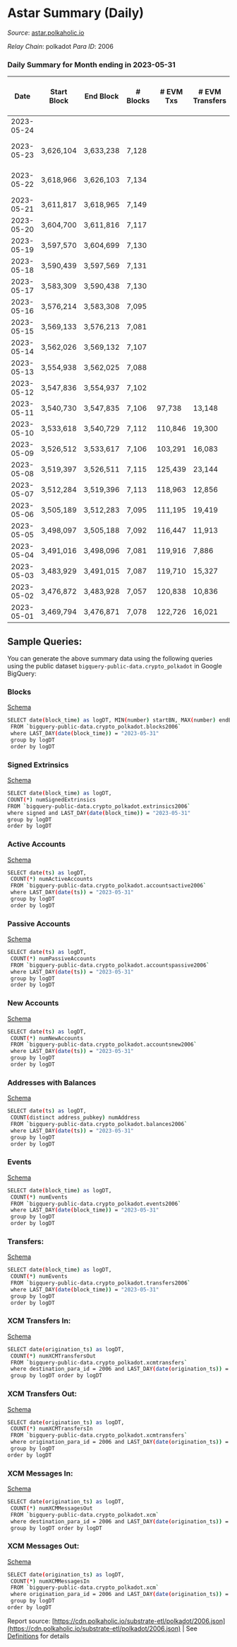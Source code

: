 # Astar Summary (Daily)

_Source_: [astar.polkaholic.io](https://astar.polkaholic.io)

*Relay Chain*: polkadot
*Para ID*: 2006



### Daily Summary for Month ending in 2023-05-31


| Date | Start Block | End Block | # Blocks | # EVM Txs | # EVM Transfers | # Active EVM Accounts | # Passive EVM Accounts  | # Signed Extrinsics (total) | # Active Accounts | # Passive | # New | # Addresses with Balances | # Events | # Transfers | # XCM Transfers In | # XCM Transfers Out | # XCM In | # XCM Out | Issues | 
| ---- | ----------- | --------- | -------- | --------- | --------------- | --------------------- | ----------------------  | --------------------------- | ----------------- | --------- | ----- | ------------------------- | -------- | ----------- | ------------------ | ------------------- | -------- | --------- | ------ |
| 2023-05-24 |  |  |  |  |  |  |   |  |  |  |  |  |  |   |   |   |  |  |  |
| 2023-05-23 | 3,626,104 | 3,633,238 | 7,128 |  |  |  |   | 1,591 | 865 | 693 | 124 | 506,799 | 467,058 | 9,604 ($1,400,792.15) | 27 ($2,336.20) | 18 ($12,452.80) | 27 | 18 | 7 missing (0.10%) |
| 2023-05-22 | 3,618,966 | 3,626,103 | 7,134 |  |  |  |   | 1,699 | 903 | 775 | 133 | 506,680 | 504,002 | 9,776 ($772,170.93) | 13 ($1,660.56) | 21 ($570.93) | 14 | 23 | 4 missing (0.06%) |
| 2023-05-21 | 3,611,817 | 3,618,965 | 7,149 |  |  |  |   | 1,804 | 910 | 646 | 106 | 506,553 | 523,501 | 9,592 ($664,682.61) | 10 ($127.53) | 30 ($4,026.46) | 10 | 30 |  |
| 2023-05-20 | 3,604,700 | 3,611,816 | 7,117 |  |  |  |   | 2,156 | 73 | 919 | 118 | 506,453 | 474,524 | 9,072 ($1,185,051.87) | 9 ($1,689.56) | 19 ($43,226.98) | 9 | 19 |  |
| 2023-05-19 | 3,597,570 | 3,604,699 | 7,130 |  |  |  |   |  | 897 | 2,132 | 120 | 506,341 | 471,963 | 11,132 ($8,298,585.96) | 27 ($16,927.55) | 8 ($1,738.20) | 30 | 10 |  |
| 2023-05-18 | 3,590,439 | 3,597,569 | 7,131 |  |  |  |   | 1,881 | 894 | 3,636 | 139 | 506,226 | 487,542 | 12,916 ($1,835,145.40) | 18 ($1,414.58) | 13 ($3,094.26) | 18 | 13 |  |
| 2023-05-17 | 3,583,309 | 3,590,438 | 7,130 |  |  |  |   | 2,188 | 976 | 784 | 506,102 | 506,102 | 568,547 | 10,329 ($685,425.20) | 20 ($4,797.09) | 21 ($2,333.06) | 22 | 21 |  |
| 2023-05-16 | 3,576,214 | 3,583,308 | 7,095 |  |  |  |   | 2,333 |  |  |  |  | 597,762 | 9,695 ($855,353.85) | 20 ($11,753.05) | 17 ($1,699.19) | 23 | 18 |  |
| 2023-05-15 | 3,569,133 | 3,576,213 | 7,081 |  |  |  |   | 1,809 | 899 | 585 | 109 | 505,768 | 594,384 | 9,180 ($8,939,293.95) | 26 ($4,218.32) | 19 ($5,689.96) | 28 | 19 |  |
| 2023-05-14 | 3,562,026 | 3,569,132 | 7,107 |  |  |  |   | 1,775 | 907 | 550 | 71 | 505,661 | 625,777 | 9,193 ($529,933.05) | 11 ($4,036.58) | 11 ($6,792.44) | 13 | 11 |  |
| 2023-05-13 | 3,554,938 | 3,562,025 | 7,088 |  |  |  |   | 1,574 | 808 | 579 | 82 | 505,592 | 621,748 | 8,914 ($724,606.44) | 8 ($1,025.05) | 12 ($4,641.22) | 8 | 12 |  |
| 2023-05-12 | 3,547,836 | 3,554,937 | 7,102 |  |  |  |   | 1,635 | 897 | 664 | 83 | 505,513 | 643,033 | 10,462 ($2,829,873.14) | 48 ($6,413.68) | 32 ($21,623.14) | 49 | 32 |  |
| 2023-05-11 | 3,540,730 | 3,547,835 | 7,106 | 97,738 | 13,148 | 1,083 | 1,135  | 1,891 | 868 | 772 | 135 | 505,434 | 638,720 | 10,191 ($1,263,851.63) | 33 ($2,582.19) | 34 ($1,073.52) | 35 | 39 |  |
| 2023-05-10 | 3,533,618 | 3,540,729 | 7,112 | 110,846 | 19,300 | 1,299 | 1,110  | 1,660 | 840 | 749 | 98 | 505,305 | 713,881 | 10,821 ($1,114,825.99) | 49 ($23,320.87) | 38 ($20,834.86) | 50 | 38 |  |
| 2023-05-09 | 3,526,512 | 3,533,617 | 7,106 | 103,291 | 16,083 | 1,329 | 1,136  | 1,991 | 950 | 753 | 127 | 505,210 | 672,181 | 10,300 ($1,335,292.67) | 22 ($3,526.64) | 31 ($30,642.06) | 24 | 32 |  |
| 2023-05-08 | 3,519,397 | 3,526,511 | 7,115 | 125,439 | 23,144 | 1,285 | 1,135  |  | 1,087 | 701 | 115 | 505,093 | 830,578 | 12,265 ($2,422,954.57) | 25 ($4,869.11) | 43 ($22,112.96) | 26 | 43 |  |
| 2023-05-07 | 3,512,284 | 3,519,396 | 7,113 | 118,963 | 12,856 | 1,259 | 948  | 2,043 | 1,013 | 640 | 99 | 504,982 | 773,107 | 10,374 ($1,613,627.67) | 21 ($1,229.38) | 16 ($11,832.65) | 22 | 16 |  |
| 2023-05-06 | 3,505,189 | 3,512,283 | 7,095 | 111,195 | 19,419 | 1,482 | 948  | 2,220 | 987 | 697 | 127 | 504,890 | 736,619 | 11,455 ($2,675,127.93) | 28 ($7,848.27) | 43 ($54,461.48) | 29 | 43 |  |
| 2023-05-05 | 3,498,097 | 3,505,188 | 7,092 | 116,447 | 11,913 | 1,249 | 1,001  | 1,882 | 985 | 658 | 130 | 504,771 | 740,077 | 10,329 ($1,841,388.00) | 36 ($4,204.50) | 12 ($5,149.35) | 38 | 12 |  |
| 2023-05-04 | 3,491,016 | 3,498,096 | 7,081 | 119,916 | 7,886 | 1,309 | 863  | 1,781 | 1,014 | 705 | 140 | 504,646 | 737,570 | 9,528 ($1,462,788.15) | 17 ($953.17) | 12 ($16,332.68) | 17 | 12 |  |
| 2023-05-03 | 3,483,929 | 3,491,015 | 7,087 | 119,710 | 15,327 | 1,304 | 985  |  | 834 | 806 | 118 | 504,513 | 760,552 | 10,351 ($7,343,410.21) | 22 ($4,311.83) | 28 ($19,985.84) | 23 | 28 |  |
| 2023-05-02 | 3,476,872 | 3,483,928 | 7,057 | 120,838 | 10,836 | 1,240 | 959  | 2,080 | 1,194 | 756 | 142 | 504,404 | 763,456 | 9,801 ($3,100,068.28) | 29 ($8,725.89) | 25 ($3,473.80) | 29 | 26 |  |
| 2023-05-01 | 3,469,794 | 3,476,871 | 7,078 | 122,726 | 16,021 | 1,610 | 1,040  | 2,118 | 1,091 | 1,081 | 302 | 504,277 | 809,228 | 11,257 ($1,109,375.53) | 21 ($2,040.55) | 30 ($16,569.46) | 24 | 30 |  |

## Sample Queries:
You can generate the above summary data using the following queries using the public dataset `bigquery-public-data.crypto_polkadot` in Google BigQuery:


### Blocks 

[Schema](https://github.com/colorfulnotion/substrate-etl/blob/main/schema/blocks.json)

```bash
SELECT date(block_time) as logDT, MIN(number) startBN, MAX(number) endBN, COUNT(*) numBlocks 
 FROM `bigquery-public-data.crypto_polkadot.blocks2006`  
 where LAST_DAY(date(block_time)) = "2023-05-31" 
 group by logDT 
 order by logDT
```

### Signed Extrinsics 

[Schema](https://github.com/colorfulnotion/substrate-etl/blob/main/schema/extrinsics.json)

```bash
SELECT date(block_time) as logDT, 
COUNT(*) numSignedExtrinsics 
FROM `bigquery-public-data.crypto_polkadot.extrinsics2006`  
where signed and LAST_DAY(date(block_time)) = "2023-05-31" 
group by logDT 
order by logDT
```

### Active Accounts 

[Schema](https://github.com/colorfulnotion/substrate-etl/blob/main/schema/accountsactive.json)

```bash
SELECT date(ts) as logDT, 
 COUNT(*) numActiveAccounts 
 FROM `bigquery-public-data.crypto_polkadot.accountsactive2006` 
 where LAST_DAY(date(ts)) = "2023-05-31" 
 group by logDT 
 order by logDT
```

### Passive Accounts 

[Schema](https://github.com/colorfulnotion/substrate-etl/blob/main/schema/accountspassive.json)

```bash
SELECT date(ts) as logDT, 
 COUNT(*) numPassiveAccounts 
 FROM `bigquery-public-data.crypto_polkadot.accountspassive2006` 
 where LAST_DAY(date(ts)) = "2023-05-31" 
 group by logDT 
 order by logDT
```

### New Accounts 

[Schema](https://github.com/colorfulnotion/substrate-etl/blob/main/schema/accountsnew.json)

```bash
SELECT date(ts) as logDT, 
 COUNT(*) numNewAccounts 
 FROM `bigquery-public-data.crypto_polkadot.accountsnew2006` 
 where LAST_DAY(date(ts)) = "2023-05-31" 
 group by logDT
 order by logDT
```

### Addresses with Balances 

[Schema](https://github.com/colorfulnotion/substrate-etl/blob/main/schema/balances.json)

```bash
SELECT date(ts) as logDT,
 COUNT(distinct address_pubkey) numAddress 
 FROM `bigquery-public-data.crypto_polkadot.balances2006` 
 where LAST_DAY(date(ts)) = "2023-05-31" 
 group by logDT 
 order by logDT
```

### Events 

[Schema](https://github.com/colorfulnotion/substrate-etl/blob/main/schema/events.json)

```bash
SELECT date(block_time) as logDT, 
 COUNT(*) numEvents 
 FROM `bigquery-public-data.crypto_polkadot.events2006` 
 where LAST_DAY(date(block_time)) = "2023-05-31" 
 group by logDT 
 order by logDT
```

### Transfers:

[Schema](https://github.com/colorfulnotion/substrate-etl/blob/main/schema/transfers.json)

```bash
SELECT date(block_time) as logDT, 
 COUNT(*) numEvents 
 FROM `bigquery-public-data.crypto_polkadot.transfers2006` 
 where LAST_DAY(date(block_time)) = "2023-05-31" 
 group by logDT 
 order by logDT
```

### XCM Transfers In: 

[Schema](https://github.com/colorfulnotion/substrate-etl/blob/main/schema/xcmtransfers.json)

```bash
SELECT date(origination_ts) as logDT, 
 COUNT(*) numXCMTransfersOut 
 FROM `bigquery-public-data.crypto_polkadot.xcmtransfers` 
 where destination_para_id = 2006 and LAST_DAY(date(origination_ts)) = "2023-05-31" 
 group by logDT order by logDT
```

### XCM Transfers Out: 

[Schema](https://github.com/colorfulnotion/substrate-etl/blob/main/schema/xcmtransfers.json)

```bash
SELECT date(origination_ts) as logDT, 
 COUNT(*) numXCMTransfersIn 
 FROM `bigquery-public-data.crypto_polkadot.xcmtransfers` 
 where origination_para_id = 2006 and LAST_DAY(date(origination_ts)) = "2023-05-31" 
 group by logDT 
order by logDT
```

### XCM Messages In: 

[Schema](https://github.com/colorfulnotion/substrate-etl/blob/main/schema/xcm.json)

```bash
SELECT date(origination_ts) as logDT, 
 COUNT(*) numXCMMessagesOut 
 FROM `bigquery-public-data.crypto_polkadot.xcm` 
 where destination_para_id = 2006 and LAST_DAY(date(origination_ts)) = "2023-05-31" 
 group by logDT order by logDT
```

### XCM Messages Out: 

[Schema](https://github.com/colorfulnotion/substrate-etl/blob/main/schema/xcm.json)

```bash
SELECT date(origination_ts) as logDT, 
 COUNT(*) numXCMMessagesIn 
 FROM `bigquery-public-data.crypto_polkadot.xcm` 
 where origination_para_id = 2006 and LAST_DAY(date(origination_ts)) = "2023-05-31" 
 group by logDT 
order by logDT
```


Report source: [https://cdn.polkaholic.io/substrate-etl/polkadot/2006.json](https://cdn.polkaholic.io/substrate-etl/polkadot/2006.json) | See [Definitions](/DEFINITIONS.md) for details
